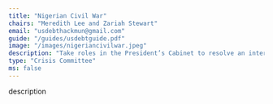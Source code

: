 ```yaml
---
title: "Nigerian Civil War"
chairs: "Meredith Lee and Zariah Stewart"
email: "usdebthackmun@gmail.com"
guide: "/guides/usdebtguide.pdf"
image: "/images/nigeriancivilwar.jpeg"
description: "Take roles in the President’s Cabinet to resolve an international economic, political, and military crisis catalyzed by a default on U.S. debt."
type: "Crisis Committee"
ms: false
---
```

description